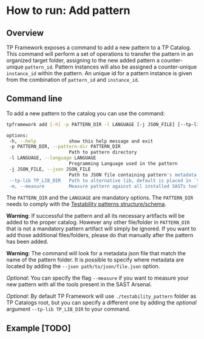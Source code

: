 # How to run: Add pattern

## Overview

TP Framework exposes a command to add a new pattern to a TP Catalog. This command will perform a set of operations to transfer the pattern in an organized target folder, assigning to the new added pattern a counter-unique `pattern_id`. Pattern instances will also be assigned a counter-unique `instance_id` within the pattern. An unique id for a pattern instance is given from the combination of `pattern_id` and `instance_id`.

## Command line
To add a new pattern to the catalog you can use the command:

 ```bash
tpframework add [-h] -p PATTERN_DIR -l LANGUAGE [-j JSON_FILE] [--tp-lib TP_LIB_DIR] [-m]

options:
  -h, --help            show this help message and exit
  -p PATTERN_DIR, --pattern-dir PATTERN_DIR
                        Path to pattern directory
  -l LANGUAGE, --language LANGUAGE
                        Programming Language used in the pattern
  -j JSON_FILE, --json JSON_FILE
                        Path to JSON file containing pattern's metadata
  --tp-lib TP_LIB_DIR   Path to alternative lib, default is placed in `testability_patterns`
  -m, --measure         Measure pattern against all installed SASTs tools
```

The `PATTERN_DIR` and the `LANGUAGE` are mandatory options. The `PATTERN_DIR` needs to comply with the [Testability patterns structure/schema](./Testability-patterns-structure.md). 

**Warning**: If successful the pattern and all its necessary artifacts will be added to the proper catalog. However any other file/folder in `PATTERN_DIR` that is not a mandatory pattern artifact will simply be ignored. If you want to add those additional files/folders, please do that manually after the pattern has been added.

**Warning**: The command will look for a metadata json file that match the name of the pattern folder. It is possible to specify where metadata are located by adding the `--json path/to/json/file.json` option.

_Optional_: You can specify the flag `--measure` if you want to measure your new pattern with all the tools present in the SAST Arsenal.

_Optional_: By default TP Framework will use `./testability_pattern` folder as TP Catalogs root, but you can specify a different one by adding the _optional_ argument `--tp-lib TP_LIB_DIR` to your command.

## Example [TODO]

